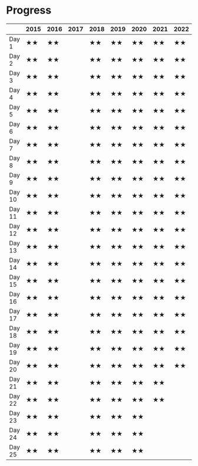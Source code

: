 # Progress

|        | 2015 | 2016 | 2017 | 2018 | 2019 | 2020 | 2021 | 2022 |
| ------ | ---- | ---- | ---- | ---- | ---- | ---- | ---- | ---- |
| Day 1  |  ★★ |  ★★ |      |  ★★ |  ★★ |  ★★ |  ★★ |  ★★ |
| Day 2  |  ★★ |  ★★ |      |  ★★ |  ★★ |  ★★ |  ★★ |  ★★ |
| Day 3  |  ★★ |  ★★ |      |  ★★ |  ★★ |  ★★ |  ★★ |  ★★ |
| Day 4  |  ★★ |  ★★ |      |  ★★ |  ★★ |  ★★ |  ★★ |  ★★ |
| Day 5  |  ★★ |  ★★ |      |  ★★ |  ★★ |  ★★ |  ★★ |  ★★ |
| Day 6  |  ★★ |  ★★ |      |  ★★ |  ★★ |  ★★ |  ★★ |  ★★ |
| Day 7  |  ★★ |  ★★ |      |  ★★ |  ★★ |  ★★ |  ★★ |  ★★ |
| Day 8  |  ★★ |  ★★ |      |  ★★ |  ★★ |  ★★ |  ★★ |  ★★ |
| Day 9  |  ★★ |  ★★ |      |  ★★ |  ★★ |  ★★ |  ★★ |  ★★ |
| Day 10 |  ★★ |  ★★ |      |  ★★ |  ★★ |  ★★ |  ★★ |  ★★ |
| Day 11 |  ★★ |  ★★ |      |  ★★ |  ★★ |  ★★ |  ★★ |  ★★ |
| Day 12 |  ★★ |  ★★ |      |  ★★ |  ★★ |  ★★ |  ★★ |  ★★ |
| Day 13 |  ★★ |  ★★ |      |  ★★ |  ★★ |  ★★ |  ★★ |  ★★ |
| Day 14 |  ★★ |  ★★ |      |  ★★ |  ★★ |  ★★ |  ★★ |  ★★ |
| Day 15 |  ★★ |  ★★ |      |  ★★ |  ★★ |  ★★ |  ★★ |  ★★ |
| Day 16 |  ★★ |  ★★ |      |  ★★ |  ★★ |  ★★ |  ★★ |  ★★ |
| Day 17 |  ★★ |  ★★ |      |  ★★ |  ★★ |  ★★ |  ★★ |  ★★ |
| Day 18 |  ★★ |  ★★ |      |  ★★ |  ★★ |  ★★ |  ★★ |  ★★ |
| Day 19 |  ★★ |  ★★ |      |  ★★ |  ★★ |  ★★ |  ★★ |  ★★ |
| Day 20 |  ★★ |  ★★ |      |  ★★ |  ★★ |  ★★ |  ★★ |  ★★ |
| Day 21 |  ★★ |  ★★ |      |  ★★ |  ★★ |  ★★ |  ★★ |      |
| Day 22 |  ★★ |  ★★ |      |  ★★ |  ★★ |  ★★ |  ★★ |      |
| Day 23 |  ★★ |  ★★ |      |  ★★ |  ★★ |  ★★ |      |      |
| Day 24 |  ★★ |  ★★ |      |  ★★ |  ★★ |  ★★ |      |      |
| Day 25 |  ★★ |  ★★ |      |  ★★ |  ★★ |  ★★ |      |      |
